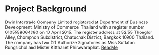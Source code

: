 # Project Background

Dwin Intertrade Company Limited registered at Department of Business Development,
Ministry of Commerce, Thailand with a register number 0105558064390 on 10 April
2015. The register address at 52/55 Thonglor Alley, Chomphon Subdistrict, Chatuchak
District, Bangkok 10900 Thailand. The company has two (2) Authorize Signatories as
Miss Suttatan Rungsichol and Mister Kitthanet Phirawaraphat. [ReadMe](White-Paper.pdf)